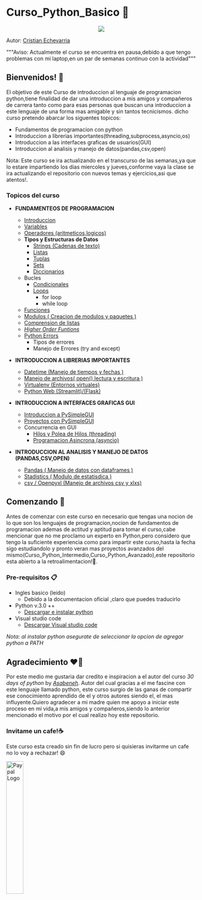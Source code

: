 # Curso_Python_Basico 💯

<p align="center">
  <img src="https://res.cloudinary.com/practicaldev/image/fetch/s--jPSX-ydn--/c_imagga_scale,f_auto,fl_progressive,h_900,q_auto,w_1600/https://dev-to-uploads.s3.amazonaws.com/i/tteuu4xw5tomxb7l0xjx.png"> 
</p>

Autor: [Cristian Echevarria](https://github.com/Echxvx2610)

"""Aviso: Actualmente el curso se encuentra en pausa,debido a que tengo problemas con mi laptop,en un par de semanas continuo con la actividad"""

## Bienvenidos! 🥳

El objetivo de este Curso de introduccion al lenguaje de programacion python,tiene finalidad de dar una introduccion a mis amigos y compañeros de carrera tanto como para esas personas que buscan una introduccion a este lenguaje de una forma mas amigable y sin tantos tecnicismos. dicho curso pretendo abarcar los  siguentes topicos:

* Fundamentos de programacion con python
* Introduccion a librerias importantes(threading,subprocess,asyncio,os)
* Introduccion a las interfaces graficas de usuarios(GUI)
* Introduccion al analisis y manejo de datos(pandas,csv,open)

Nota: Este curso se ira actualizando en el transcurso de las semanas,ya que lo estare impartiendo los dias miercoles y jueves,conforme vaya la clase se ira actualizando el repositorio con nuevos temas y ejercicios,asi que atentos!.

### Topicos del curso
* **FUNDAMENTEOS DE PROGRAMACION**
  * [Introduccion](./Introduccion/Introduccion.md)
  * [Variables](./Variables/variables.md)
  * [Operadores (aritmeticos,logicos)](./Operadores/operadores.md)
  * **Tipos y Estructuras de Datos**
    * [Strings (Cadenas de texto)](./Strings/strings.md)
    * [Listas](./Listas/listas.md)
    * [Tuplas](./Tuplas/tuplas.md)
    * [Sets](./Sets/sets.md)
    * [Diccionarios](./Diccionarios/diccionarios.md)
  * Bucles
    * [Condicionales]()
    * [Loops]()
      * for loop
      * while loop
  * [Funciones]()
  * [Modulos ( Creacion de modulos y paquetes )]()
  * [Comprension de listas]()
  * [ *Higher Order Funtions* ]()
  * [Python Errors]()
    * Tipos de errores
    * Manejo de Errores (try and except)
* **INTRODUCCION A LIBRERIAS IMPORTANTES**
  * [Datetime (Manejo de tiempos y fechas )]()
  * [Manejo de archivos( open(),lectura y escritura )]()
  * [Virtualenv (Entornos virtuales)]()
  * [Python Web (Streamlit)/(Flask)]()

* **INTRODUCCION A INTERFACES GRAFICAS GUI**
  * [Introduccion a PySimpleGUI]()
  * [Proyectos con PySimpleGUI]()
  * Concurrencia en GUI
      * [Hilos y Polea de Hilos (threading)]()
      * [Programacion Asincrona (asyncio)]()
* **INTRODUCCION AL ANALISIS Y MANEJO DE DATOS (PANDAS,CSV,OPEN)**
  * [Pandas ( Manejo de datos con dataframes )]()
  * [Stadistics ( Modulo de estatisdica )]()
  * [csv / Openpyxl (Manejo de archivos csv y xlxs)]()


## Comenzando 🚀
Antes de comenzar con este curso en necesario que tengas una nocion de lo que son los lenguajes de programacion,nocion de fundamentos de programacion ademas de actitud y aptitud para tomar el curso,cabe mencionar que no me proclamo un experto en Python,pero considero que tengo la suficiente experiencia como para impartir este curso,hasta la fecha sigo estudiandolo y pronto veran mas proyectos avanzados del mismo(Curso_Python_Intermedio,Curso_Python_Avanzado),este repositorio esta abierto a la retroalimentacion!💙.

### Pre-requisitos 📋
* Ingles basico (leido)
  * Debido a la documentacion oficial ,claro que puedes traducirlo
* Python v.3.0 ++
  * [Descargar e instalar python](https://www.python.org/downloads/)
* Visual studio code
  * [Descargar Visual studio code](https://code.visualstudio.com/download)

*Nota: al instalar python asegurate de seleccionar la opcion de agregar python a PATH*

## Agradecimiento ❤️👏
Por este medio me gustaria dar credito e inspiracion a el autor del curso *30 days of python* by [*Asabeneh*](https://github.com/Asabeneh). Autor del cual gracias a el me fascine con este lenguaje llamado python, este curso surgio de las ganas de compartir ese conocimiento aprendido de el y otros autores siendo el, el mas influyente.Quiero agradecer a mi madre quien me apoyo a iniciar este proceso en mi vida,a mis amigos y compañeros,siendo lo anterior mencionado el motivo por el cual realizo hoy este repositorio.

### Invitame un cafe!☕
Este curso esta creado sin fin de lucro pero si quisieras invitarme un cafe no lo voy a rechazar! 😄
<p aling="center">
<a href = "https://www.paypal.me/EchevarriaMendoza"><img src="https://encrypted-tbn0.gstatic.com/images?q=tbn:ANd9GcRYpMm0nMZaUx422jSOgQB74ZQHKdKQIsqtEA&usqp=CAU" alt='Paypal Logo' style="width:30%"/></a>
</p>

